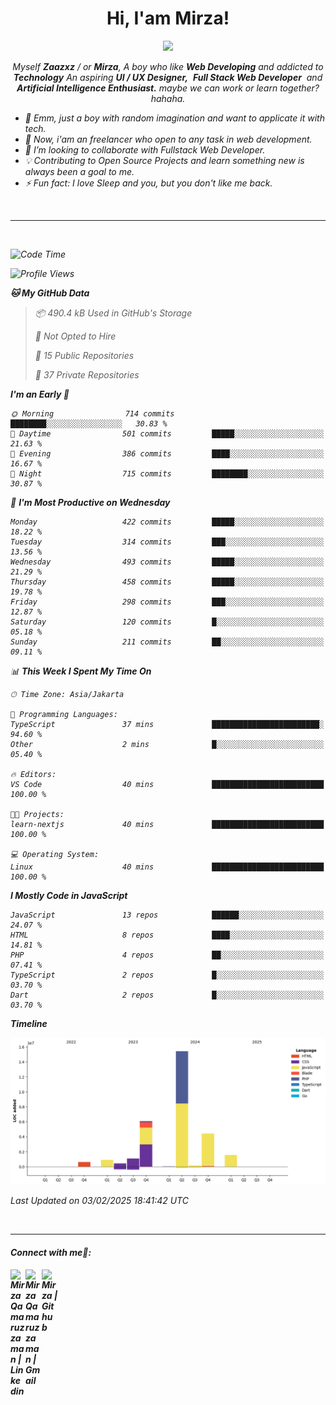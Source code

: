 <h1 align="center">Hi, I'am Mirza!</h1>
<p align="center">
  <a href="https://github.com/Ratheshan03/readme-typing-svg"><img src="https://readme-typing-svg.herokuapp.com?lines=UI+/+UX+Designer;Full+Stack+Web+Developer;IT+Enthusiast;Artificial+Intelligence+Addicted;&center=true&width=500&height=50"></a>
</p>

<p align="center">
  <em>
    Myself <b>Zaazxz</b> / or <b>Mirza</b>, A boy who like <b>Web Developing</b> and addicted to <b>Technology</b>
    An aspiring <b>UI / UX Designer,</b>&nbsp; <b>Full Stack Web Developer</b>&nbsp; and <b> Artificial Intelligence Enthusiast.</b> maybe we can work or learn together? hahaha.
  <br>
</p>

- 🧞 Emm, just a boy with random imagination and want to applicate it with tech.
- 🔭 Now, i'am an freelancer who open to any task in web development.
- 👯 I’m looking to collaborate with Fullstack Web Developer.
- 💡 Contributing to Open Source Projects and learn something new is always been a goal to me.
- ⚡ Fun fact: I love Sleep and you, but you don't like me back.
<br>

---

<br>

<!--START_SECTION:waka-->
![Code Time](http://img.shields.io/badge/Code%20Time-759%20hrs%2054%20mins-blue)

![Profile Views](http://img.shields.io/badge/Profile%20Views-0-blue)

**🐱 My GitHub Data** 

> 📦 490.4 kB Used in GitHub's Storage 
 > 
> 🚫 Not Opted to Hire
 > 
> 📜 15 Public Repositories 
 > 
> 🔑 37 Private Repositories 
 > 
**I'm an Early 🐤** 

```text
🌞 Morning                714 commits         ████████░░░░░░░░░░░░░░░░░   30.83 % 
🌆 Daytime                501 commits         █████░░░░░░░░░░░░░░░░░░░░   21.63 % 
🌃 Evening                386 commits         ████░░░░░░░░░░░░░░░░░░░░░   16.67 % 
🌙 Night                  715 commits         ████████░░░░░░░░░░░░░░░░░   30.87 % 
```
📅 **I'm Most Productive on Wednesday** 

```text
Monday                   422 commits         █████░░░░░░░░░░░░░░░░░░░░   18.22 % 
Tuesday                  314 commits         ███░░░░░░░░░░░░░░░░░░░░░░   13.56 % 
Wednesday                493 commits         █████░░░░░░░░░░░░░░░░░░░░   21.29 % 
Thursday                 458 commits         █████░░░░░░░░░░░░░░░░░░░░   19.78 % 
Friday                   298 commits         ███░░░░░░░░░░░░░░░░░░░░░░   12.87 % 
Saturday                 120 commits         █░░░░░░░░░░░░░░░░░░░░░░░░   05.18 % 
Sunday                   211 commits         ██░░░░░░░░░░░░░░░░░░░░░░░   09.11 % 
```


📊 **This Week I Spent My Time On** 

```text
🕑︎ Time Zone: Asia/Jakarta

💬 Programming Languages: 
TypeScript               37 mins             ████████████████████████░   94.60 % 
Other                    2 mins              █░░░░░░░░░░░░░░░░░░░░░░░░   05.40 % 

🔥 Editors: 
VS Code                  40 mins             █████████████████████████   100.00 % 

🐱‍💻 Projects: 
learn-nextjs             40 mins             █████████████████████████   100.00 % 

💻 Operating System: 
Linux                    40 mins             █████████████████████████   100.00 % 
```

**I Mostly Code in JavaScript** 

```text
JavaScript               13 repos            ██████░░░░░░░░░░░░░░░░░░░   24.07 % 
HTML                     8 repos             ████░░░░░░░░░░░░░░░░░░░░░   14.81 % 
PHP                      4 repos             ██░░░░░░░░░░░░░░░░░░░░░░░   07.41 % 
TypeScript               2 repos             █░░░░░░░░░░░░░░░░░░░░░░░░   03.70 % 
Dart                     2 repos             █░░░░░░░░░░░░░░░░░░░░░░░░   03.70 % 
```



**Timeline**

![Lines of Code chart](https://raw.githubusercontent.com/zaazxz/zaazxz/main/assets/bar_graph.png)


 Last Updated on 03/02/2025 18:41:42 UTC
<!--END_SECTION:waka-->

<br>

---

<h4> Connect with me🤝: <h4>
  </hr>
  <a href="https://www.linkedin.com/in/mirzaqamaruzzaman18/">
   <img align="left" alt=" Mirza Qamaruzzaman | Linkedin" width="24px" src="https://www.vectorlogo.zone/logos/linkedin/linkedin-icon.svg" />
  </a>
  <a href="mailto:mirzaqamaruzzaman18@gmail.com">
    <img align="left" alt=" Mirza Qamaruzzaman | Gmail" width="26px" src="https://www.vectorlogo.zone/logos/gmail/gmail-icon.svg" />
  </a>
   <a href="https://github.com/zaazxz">
    <img align="left" alt=" Mirza | Github" width="26px" src="https://www.vectorlogo.zone/logos/github/github-tile.svg" />
  </a>
  <br>
